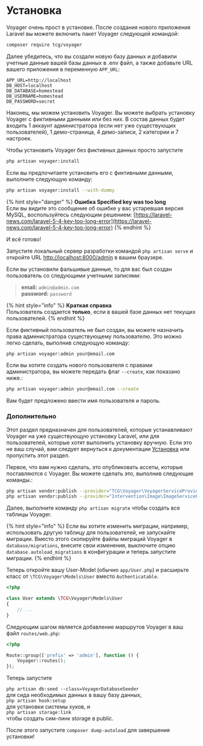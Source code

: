 # Установка

Voyager очень прост в установке. После создания нового приложения Laravel вы можете включить пакет Voyager следующей командой:

```bash
composer require tcg/voyager
```

Далее убедитесь, что вы создали новую базу данных и добавили учетные данные вашей базы данных в .env файл, а также добавьте URL вашего приложения в переменную `APP_URL`:

```text
APP_URL=http://localhost
DB_HOST=localhost
DB_DATABASE=homestead
DB_USERNAME=homestead
DB_PASSWORD=secret
```

Наконец, мы можем установить Voyager. Вы можете выбрать установку Voyager с фиктивными данными или без них. В состав данных будет входить 1 аккаунт администратора  \(если нет уже существующих пользователей\), 1 демо-страница, 4 демо-записи, 2 категории и 7 настроек.

Чтобы установить Voyager без фиктивных данных просто запустите

```bash
php artisan voyager:install
```

Если вы предпочитаете установить его с фиктивными данными, выполните следующую команду:

```bash
php artisan voyager:install --with-dummy
```

{% hint style="danger" %}
**Ошибка Specified key was too long**  
Если вы видите это сообщение об ошибке у вас устаревшая версия MySQL, воспользуйтесь следующим решением: [https://laravel-news.com/laravel-5-4-key-too-long-error](https://laravel-news.com/laravel-5-4-key-too-long-error)
{% endhint %}

И всё готово!

Запустите локальный сервер разработки командой `php artisan serve` и откройте URL [http://localhost:8000/admin](http://localhost:8000/admin) в вашем браузере.

Если вы установили фальшивые данные, то для вас был создан пользователь со следующими учетными записями:

> **email:** `admin@admin.com`  
> **password:** `password`

{% hint style="info" %}
**Краткая справка**  
Пользователь создается **только**, если в вашей базе данных нет текущих пользователей.
{% endhint %}

Если фиктивный пользователь не был создан, вы можете назначить права администратора существующему пользователю. Это можно легко сделать, выполнив следующую команду:

```bash
php artisan voyager:admin your@email.com
```

Если вы хотите создать нового пользователя с правами администратора, вы можете передать флаг `--create`, как показано ниже.:

```bash
php artisan voyager:admin your@email.com --create
```

Вам будет предложено ввести имя пользователя и пароль.

### Дополнительно

Этот раздел предназначен для пользователей, которые устанавливают Voyager на уже существующую установку Laravel, или для пользователей, которые хотят выполнить установку вручную. Если это не ваш случай, вам следует вернуться к документации [Установка](installation.md) или пропустить этот раздел.

Первое, что вам нужно сделать, это опубликовать ассеты, которые поставляются с Voyager. Вы можете сделать это, выполнив следующие команды.:

```bash
php artisan vendor:publish --provider="TCG\Voyager\VoyagerServiceProvider"
php artisan vendor:publish --provider="Intervention\Image\ImageServiceProviderLaravelRecent"
```

Далее, выполните команду `php artisan migrate` чтобы создать все таблицы Voyager.

{% hint style="info" %}
Если вы хотите изменить миграции, например, использовать другую таблицу для пользователей, не запускайте миграции. Вместо этого скопируйте файлы миграций Voyager в `database/migrations`, внесите свои изменения, выключите опцию `database.autoload_migrations` в конфигурации и теперь запустите миграции.
{% endhint %}

Теперь откройте вашу User-Model \(обычно `app/User.php`\) и расширьте класс от `\TCG\Voyager\Models\User` вместо `Authenticatable`.

```php
<?php

class User extends \TCG\Voyager\Models\User
{
    // ...
}
```

Следующим шагом является добавление маршрутов Voyager в ваш файл `routes/web.php`:

```php
<?php

Route::group(['prefix' => 'admin'], function () {
    Voyager::routes();
});
```

Теперь запустите

`php artisan db:seed --class=VoyagerDatabaseSeeder`  
для сида необходимых данных в вашу базу данных,  
`php artisan hook:setup`  
для установки системы хуков, и  
`php artisan storage:link`  
чтобы создать сим-линк storage в public.

После этого запустите `composer dump-autoload` для завершения установки!

